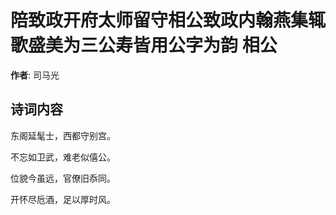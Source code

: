 # 陪致政开府太师留守相公致政内翰燕集辄歌盛美为三公寿皆用公字为韵 相公

**作者**: 司马光

## 诗词内容

东阁延髦士，西都守别宫。

不忘如卫武，难老似僖公。

位貌今虽远，官僚旧忝同。

开怀尽卮酒，足以厚时风。

